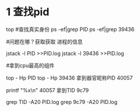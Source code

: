 # 1 查找pid
top
#查找真实身份
ps -ef|grep PID
ps -ef|grep 39436



#问题在哪？获取获取 进程的信息

jstack -l PID >>PID.log
jstack -l 39436 >>PID.log

#拿到cpu最高的组件

top - Hp PID 
top - Hp 39436   拿到器官昵称PID 40057

printf "%x\n" 40057   拿到TID  9c79

grep   TID -A20 PID.log
grep   9c79 -A20 PID.log











 


